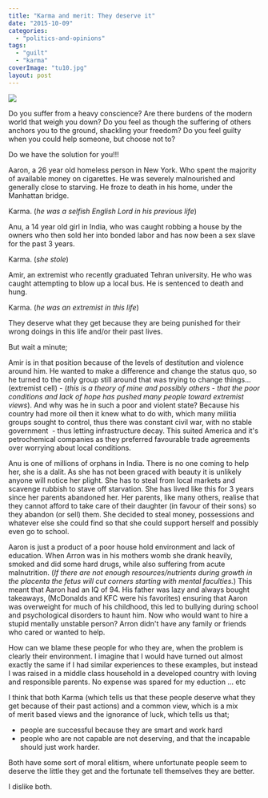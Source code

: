 ```yaml
---
title: "Karma and merit: They deserve it"
date: "2015-10-09"
categories: 
  - "politics-and-opinions"
tags: 
  - "guilt"
  - "karma"
coverImage: "tu10.jpg"
layout: post
---
```


![]({{site.baseurl}}/images/{{page.coverImage}})

Do you suffer from a heavy conscience? Are there burdens of the modern world that weigh you down? Do you feel as though the suffering of others anchors you to the ground, shackling your freedom? Do you feel guilty when you could help someone, but choose not to?

Do we have the solution for you!!!

Aaron, a 26 year old homeless person in New York. Who spent the majority of available money on cigarettes. He was severely malnourished and generally close to starving. He froze to death in his home, under the Manhattan bridge.

Karma. (_he was a selfish English Lord in his previous life_)

Anu, a 14 year old girl in India, who was caught robbing a house by the owners who then sold her into bonded labor and has now been a sex slave for the past 3 years.

Karma. (_she stole_)

Amir, an extremist who recently graduated Tehran university. He who was caught attempting to blow up a local bus. He is sentenced to death and hung.

Karma. (_he was an extremist in this life_)

They deserve what they get because they are being punished for their wrong doings in this life and/or their past lives.

But wait a minute;

Amir is in that position because of the levels of destitution and violence around him. He wanted to make a difference and change the status quo, so he turned to the only group still around that was trying to change things... (extremist cell) - (_this is a theory of mine and possibly others - that the poor conditions and lack of hope has pushed many people toward extremist views_). And why was he in such a poor and violent state? Because his country had more oil then it knew what to do with, which many militia groups sought to control, thus there was constant civil war, with no stable government  - thus letting infrastructure decay. This suited America and it's petrochemical companies as they preferred favourable trade agreements over worrying about local conditions.

Anu is one of millions of orphans in India. There is no one coming to help her, she is a dalit. As she has not been graced with beauty it is unlikely anyone will notice her plight. She has to steal from local markets and scavenge rubbish to stave off starvation. She has lived like this for 3 years since her parents abandoned her. Her parents, like many others, realise that they cannot afford to take care of their daughter (in favour of their sons) so they abandon (or sell) them. She decided to steal money, possessions and whatever else she could find so that she could support herself and possibly even go to school.

Aaron is just a product of a poor house hold environment and lack of education. When Arron was in his mothers womb she drank heavily, smoked and did some hard drugs, while also suffering from acute malnutrition. (_If there are not enough resources/nutrients during growth in the placenta the fetus will cut corners starting with mental faculties._) This meant that Aaron had an IQ of 94. His father was lazy and always bought takeaways, (McDonalds and KFC were his favorites) ensuring that Aaron was overweight for much of his childhood, this led to bullying during school and psychological disorders to haunt him. Now who would want to hire a stupid mentally unstable person? Arron didn't have any family or friends who cared or wanted to help.

How can we blame these people for who they are, when the problem is clearly their environment. I imagine that I would have turned out almost exactly the same if I had similar experiences to these examples, but instead I was raised in a middle class household in a developed country with loving and responsible parents. No expense was spared for my eduction ... etc

I think that both Karma (which tells us that these people deserve what they get because of their past actions) and a common view, which is a mix of merit based views and the ignorance of luck, which tells us that;

- people are successful because they are smart and work hard
- people who are not capable are not deserving, and that the incapable should just work harder.

Both have some sort of moral elitism, where unfortunate people seem to deserve the little they get and the fortunate tell themselves they are better.

I dislike both.
